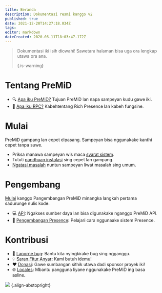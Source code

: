 ```yaml
---
title: Beranda
description: Dokumentasi resmi kanggo v2
published: true
date: 2021-12-20T14:27:18.034Z
tags:
editor: markdown
dateCreated: 2020-06-11T18:03:47.172Z
---
```


> Dokumentasi iki isih diowahi! Sawetara halaman bisa uga ora lengkap utawa ora ana.
>
> {.is-warning}

# Tentang PreMiD
- :mag: [Apa iku PreMiD?](/about) Tujuan PreMiD lan napa sampeyan kudu gawe iki.
- :link: [Apa iku RPC?](https://discordapp.com/rich-presence) Kabehtentang Rich Presence lan kabeh fungsine.

# Mulai

PreMiD gampang lan cepet dipasang. Sampeyan bisa nggunakake kanthi cepet tanpa suwe.

- Priksa manawa sampeyan wis maca [syarat sistem](/install/requirements).
- Tututi [ pandhuan instalasi](/install) sing cepet lan gampang.
- [Ngatasi masalah](/troubleshooting) nuntun sampeyan liwat masalah sing umum.

# Pengembang

[Mulai](/dev) kanggo Pangembangan PreMiD minangka langkah pertama sadurunge nulis kode.

- :computer: [API](/dev/api): Ngakses sumber daya lan bisa digunakake nganggo PreMiD API.
- :wrench: [Pengembangan Presence](/dev/presence): Pelajari cara nggunaake sistem Presence.

# Kontribusi
- :bug: [Laporne bug](https://github.com/PreMiD): Bantu kita nyingkirake bug sing ngganggu.
- :bulb: [Saran Fitur Anyar](https://discord.premid.app/): Kami butuh idemu!
- :heart: [Donasi](https://www.patreon.com/Timeraa): Gawe sumbangan sithik utawa dadi sponsor proyek iki!
- :globe_with_meridians: [Locales](https://translate.premid.app): Mbantu pangguna liyane nggunakake PreMiD ing basa asline.

![](https://beta.premid.app/img/logo.2b414dc2.gif) {.align-abstopright}

